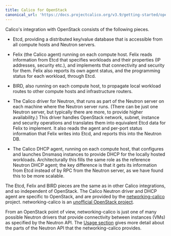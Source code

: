 ```yaml
---
title: Calico for OpenStack
canonical_url: 'https://docs.projectcalico.org/v3.9/getting-started/openstack/index'
---
```


Calico's integration with OpenStack consists of the following pieces.

- Etcd, providing a distributed key/value database that is accessible from all
  compute hosts and Neutron servers.

- Felix (the Calico agent) running on each compute host.  Felix reads
  information from Etcd that specifies workloads and their properties (IP
  addresses, security etc.), and implements that connectivity and security for
  them.  Felix also reports its own agent status, and the programming status
  for each workload, through Etcd.

- BIRD, also running on each compute host, to propagate local workload routes
  to other compute hosts and infrastructure routers.

- The Calico driver for Neutron, that runs as part of the Neutron server on
  each machine where the Neutron server runs.  (There can be just one Neutron
  server, but typically there are more, to provide higher availability.)  This
  driver handles OpenStack network, subnet, instance and security operations
  and translates them into equivalent Etcd data for Felix to implement.  It
  also reads the agent and per-port status information that Felix writes into
  Etcd, and reports this into the Neutron DB.

- The Calico DHCP agent, running on each compute host, that configures and
  launches Dnsmasq instances to provide DHCP for the locally hosted workloads.
  Architecturally this fills the same role as the reference Neutron DHCP agent;
  the key difference is that it gets its information from Etcd instead of by
  RPC from the Neutron server, as we have found this to be more scalable.

The Etcd, Felix and BIRD pieces are the same as in other Calico integrations,
and so independent of OpenStack.  The Calico Neutron driver and DHCP agent are
specific to OpenStack, and are provided by the
[networking-calico](http://git.openstack.org/cgit/openstack/networking-calico/)
project.  networking-calico is an [unofficial OpenStack
project](http://docs.openstack.org/infra/manual/creators.html#decide-status-of-your-project).

From an OpenStack point of view, networking-calico is just one of many possible
Neutron drivers that provide connectivity between instances (VMs) as specified
by the Neutron API.  The [Usage
section]({{site.baseurl}}/{{page.version}}/usage) gives more detail about the
parts of the Neutron API that the networking-calico provides.
